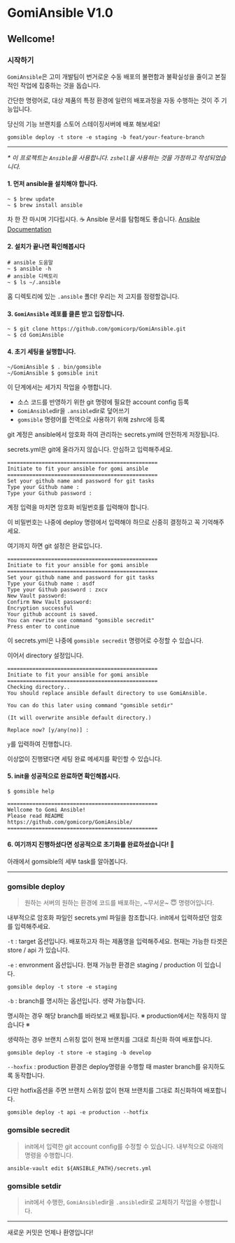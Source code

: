 # GomiAnsible V1.0

## Wellcome!

### 시작하기


`GomiAnsible`은 고미 개발팀이 번거로운 수동 배포의 불편함과 불확실성을 줄이고 본질적인 작업에 집중하는 것을 돕습니다.

간단한 명령어로, 대상 제품의 특정 환경에 일련의 배포과정을 자동 수행하는 것이 주 기능입니다.

당신의 기능 브랜치를 스토어 스테이징서버에 배포 해보세요! 

`gomsible deploy -t store -e staging -b feat/your-feature-branch`

---
_* 이 프로젝트는 `Ansible`을 사용합니다._
_`zshell`을 사용하는 것을 가정하고 작성되었습니다._

#### 1. 먼저 ansible을 설치해야 합니다.
```
~ $ brew update
~ $ brew install ansible
```
차 한 잔 마시며 기다립시다. ☕️ Ansible 문서를 탐험해도 좋습니다. [Ansible Documentation](https://docs.ansible.com/)

#### 2. 설치가 끝나면 확인해봅시다
```
# ansible 도움말
~ $ ansible -h
# ansible 디렉토리
~ $ ls ~/.ansible
```
홈 디렉토리에 있는 `.ansible` 폴더! 우리는 저 고지를 점령할겁니다.

#### 3. `GomiAnsible` 레포를 클론 받고 입장합니다.
```
~ $ git clone https://github.com/gomicorp/GomiAnsible.git
~ $ cd GomiAnsible
```

#### 4. 초기 세팅을 실행합니다. 
```
~/GomiAnsible $ . bin/gomsible
~/GomiAnsible $ gomsible init
```
이 단계에서는 세가지 작업을 수행합니다.
  - 소스 코드를 반영하기 위한 git 명령에 필요한 account config 등록
  - `GomiAnsible`dir을 `.ansible`dir로 덮어쓰기
  - `gomsible` 명령어를 전역으로 사용하기 위해 zshrc에 등록

git 계정은 ansible에서 암호화 하여 관리하는 secrets.yml에 안전하게 저장됩니다.

secrets.yml은 git에 올라가지 않습니다. 안심하고 입력해주세요.
```
================================================
Initiate to fit your ansible for gomi ansible
================================================
Set your github name and password for git tasks
Type your Github name : 
Type your Github password : 
```
계정 입력을 마치면 암호화 비밀번호를 입력해야 합니다. 

이 비밀번호는 나중에 deploy 명령에서 입력해야 하므로 신중히 결정하고 꼭 기억해주세요. 

여기까지 하면 git 설정은 완료입니다.
```
================================================
Initiate to fit your ansible for gomi ansible
================================================
Set your github name and password for git tasks
Type your Github name : asdf
Type your Github password : zxcv
New Vault password: 
Confirm New Vault password: 
Encryption successful
Your github account is saved.
You can rewrite use command "gomsible secredit"
Press enter to continue
```
이 secrets.yml은 나중에 `gomsible secredit` 명령어로 수정할 수 있습니다.

이어서 directory 설정입니다.
```
================================================
Initiate to fit your ansible for gomi ansible
================================================
Checking directory..
You should replace ansible default directory to use GomiAnsible.

You can do this later using command "gomsible setdir"

(It will overwrite ansible default directory.)

Replace now? [y/any(no)] :
```
`y`를 입력하여 진행합니다.

이상없이 진행됐다면 세팅 완료 메세지를 확인할 수 있습니다.

#### 5. init을 성공적으로 완료하면 확인해봅시다.
```
$ gomsible help

================================================
Wellcome to Gomi Ansible!
Please read README
https://github.com/gomicorp/GomiAnsible/
================================================
```

#### 6. 여기까지 진행하셨다면 성공적으로 초기화를 완료하셨습니다! 🎉
아래에서 gomsible의 세부 task를 알아봅니다.

---

### gomsible deploy
> 원하는 서버의 원하는 환경에 코드를 배포하는, ~무서운~ 😇 명령어입니다.

내부적으로 암호화 파일인 secrets.yml 파일을 참조합니다. init에서 입력하셨던 암호를 입력해주세요.

`-t` : target 옵션입니다. 배포하고자 하는 제품명을 입력해주세요. 현재는 가능한 타겟은 store / api 가 있습니다.

`-e` : envronment 옵션입니다. 현재 가능한 환경은 staging / production 이 있습니다.

`gomsible deploy -t store -e staging`


`-b` : branch를 명시하는 옵션입니다. 생략 가능합니다. 

명시하는 경우 해당 branch를 바라보고 배포됩니다. ※ production에서는 작동하지 않습니다 ※

생략하는 경우 브랜치 스위칭 없이 현재 브랜치를 그대로 최신화 하여 배포합니다.

`gomsible deploy -t store -e staging -b develop` 


`--hoxfix` : production 환경은 deploy명령을 수행할 때 master branch를 유지하도록 동작합니다. 

다만 hotfix옵션을 주면 브랜치 스위칭 없이 현재 브랜치를 그대로 최신화하여 배포합니다.

`gomsible deploy -t api -e production --hotfix`

### gomsible secredit
> init에서 입력한 git account config를 수정할 수 있습니다.
내부적으로 아래의 명령을 수행합니다.

`ansible-vault edit ${ANSIBLE_PATH}/secrets.yml`

### gomsible setdir
> init에서 수행한, `GomiAnsible`dir을 `.ansible`dir로 교체하기 작업을 수행합니다.

---
새로운 커밋은 언제나 환영입니다!
